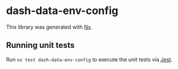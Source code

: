 # dash-data-env-config

This library was generated with [Nx](https://nx.dev).

## Running unit tests

Run `nx test dash-data-env-config` to execute the unit tests via [Jest](https://jestjs.io).
